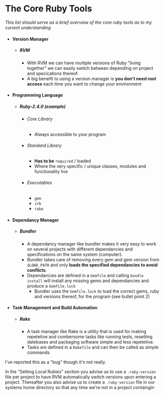 # The Core Ruby Tools

 *This list should serve as a brief overview of the core ruby tools as to my current understanding*



* #### Version Manager

  * ##### RVM

    * With RVM we can have multiple versions of Ruby "living together" we can easily switch between depending on project and specications thereof.
    * A big benefit to using a version manager is **you don't need root access** each time you want to change your environment

- #### Programming Language

  - ##### Ruby-2.4.0 (example)

    - ###### Core Library

      - Always accessible to your program

    - ###### Standard Library

      - **Has to be** `required` / loaded
      - Where the very specific / unique classes, modules and functionality live

    - ###### Executables

      - `gem`
      - `irb`
      - `rake`

- #### Dependancy Manager

  - ##### Bundler

    - A dependancy manager like bundler makes it very easy to work on several projects with different dependancies and specifications on the same system (computer).
    - Bundler takes care of removing every gem and gem version from `$LOAD_PATH` and only **loads the specified dependancies to avoid conflicts**.
    - Dependancies are defined in a `Gemfile` and calling `bundle install` will install any missing gems and dependancies and produce a `Gemfile.lock`
      - Bundler uses the `Gemfile.lock` to load the correct gems, ruby and versions thereof, for the program (see bullet point 2)

- #### Task Management and Build Automation

  - ##### Rake

    - A task manager like Rake is a utility that is used for making repetetive and combersome tasks  like running tests, resetting datebases and packaging software simple and less repetetive.
    - Tasks are defined in a `Rakefile` and can then be called as simple commands

I've reported this as a "bug" though it's not really.

In the "Setting Local Rubies" section you advise us to use a `.ruby-version` file per project to have RVM automatically switch versions upon entering a project. Thereafter you also advise us to create a `.ruby-version` file in our systems home directory so that any time we're not in a project containgin